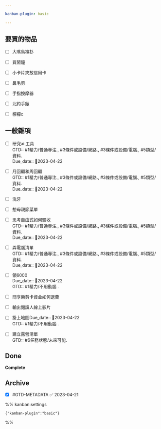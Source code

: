 ```yaml
---

kanban-plugin: basic

---
```


## 要買的物品

- [ ] 大嘴鳥襯衫
- [ ] 買鬧鐘
- [ ] 小卡片夾放信用卡
- [ ] 鼻毛剪
- [ ] 手指按摩器
- [ ] 北約手錶
- [ ] 檸檬c


## 一般雜項

- [ ] 研究ai 工具<br>GTD::  #1精力/普通專注.,  #3條件或設備/網路.,  #3條件或設備/電腦.,  #5類型/資料.<br>Due_date:: 📅2023-04-22
- [ ] 月回顧和周回顧<br>GTD::  #1精力/普通專注.,  #3條件或設備/網路.,  #3條件或設備/電腦.,  #5類型/資料.<br>Due_date:: 📅2023-04-22
- [ ] 洗牙
- [ ] 想母親節菜單
- [ ] 思考自由式如何驗收<br>GTD::  #1精力/普通專注.,  #3條件或設備/網路.,  #3條件或設備/電腦.,  #5類型/資料.<br>Due_date:: 📅2023-04-22
- [ ] 弄電腦清單<br>GTD::  #1精力/普通專注.,  #3條件或設備/網路.,  #3條件或設備/電腦.,  #5類型/資料.<br>Due_date:: 📅2023-04-22
- [ ] 領6000<br>Due_date:: 📅2023-04-22<br>GTD::  #1精力/不用動腦 .
- [ ] 問享樂剪卡資金如何退費
- [ ] 輸出閱讀人線上影片
- [ ] 掛上地圖Due_date:: 📅2023-04-22<br>GTD::  #1精力/不用動腦 .
- [ ] 建立露營清單<br>GTD::  #6任務狀態/未來可能.


## Done

**Complete**


## Archive

- [x] #GTD-METADATA ✅ 2023-04-21




%% kanban:settings
```
{"kanban-plugin":"basic"}
```
%%